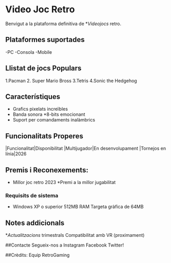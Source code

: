 # Video Joc Retro

Benvigut a la plataforma definitiva de **Videojocs* retro.

## Plataformes suportades
-PC
-Consola
-Mobile

## Llistat de jocs Populars
1.Pacman
2. Super Mario Bross
3.Tetris
4.Sonic the Hedgehog

## Característiques
- Grafics pixelats increïbles
- Banda sonora *8-bits emocionant
- Suport per comandaments inalàmbrics

## Funcionalitats Properes
|Funcionalitat|Disponibilitat
|Multijugador|En desenvolupament
|Tornejos en línia|2026

## Premis i Reconexements:
* Millor joc retro 2023
*Premi a la millor jugabilitat

### Requisits de sistema
- Windows XP o superior
512MB RAM
Targeta gràfica de 64MB

## Notes addicionals
**Actualitzacions* trimestrals
Compatibilitat amb VR (proximament)

##Contacte
Segueix-nos a Instagram Facebook Twitter!

##Crèdits:
Equip RetroGaming
